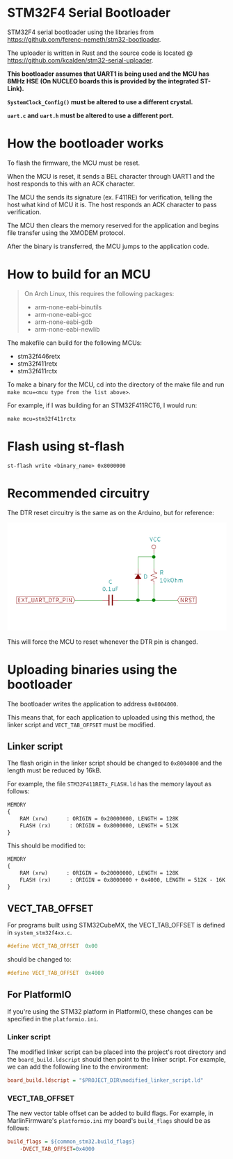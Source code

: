 # STM32F4 Serial Bootloader
STM32F4 serial bootloader using the libraries from https://github.com/ferenc-nemeth/stm32-bootloader.

The uploader is written in Rust and the source code is located @ https://github.com/kcalden/stm32-serial-uploader.

**This bootloader assumes that UART1 is being used and the MCU has 8MHz HSE (On NUCLEO boards this is provided by the integrated ST-Link).** 

**`SystemClock_Config()` must be altered to use a different crystal.**

**`uart.c` and `uart.h` must be altered to use a different port.**

# How the bootloader works

To flash the firmware, the MCU must be reset.

When the MCU is reset, it sends a BEL character through UART1 and the host responds to this with an ACK character.

The MCU the sends its signature (ex. F411RE) for verification, telling the host what kind of MCU it is. The host responds an ACK character to pass verification.

The MCU then clears the memory reserved for the application and begins file transfer using the XMODEM protocol.

After the binary is transferred, the MCU jumps to the application code. 

# How to build for an MCU

> On Arch Linux, this requires the following packages:
>
> - arm-none-eabi-binutils
> - arm-none-eabi-gcc
> - arm-none-eabi-gdb
> - arm-none-eabi-newlib


The makefile can build for the following MCUs:

- stm32f446retx
- stm32f411retx
- stm32f411rctx

To make a binary for the MCU, cd into the directory of the make file and run `make mcu=<mcu type from the list above>`.

For example, if I was building for an STM32F411RCT6, I would run:

```
make mcu=stm32f411rctx
```
# Flash using st-flash
```
st-flash write <binary_name> 0x8000000
```
# Recommended circuitry

The DTR reset circuitry is the same as on the Arduino, but for reference:

![alt](./img/reset_circuitry.png)

This will force the MCU to reset whenever the DTR pin is changed.

# Uploading binaries using the bootloader

The bootloader writes the application to address `0x8004000`. 

This means that, for each application to uploaded using this method, the linker script and `VECT_TAB_OFFSET` must be modified.

## Linker script

The flash origin in the linker script should be changed to `0x8004000` and the length must be reduced by 16kB.

For example, the file `STM32F411RETx_FLASH.ld` has the memory layout as follows:

```
MEMORY
{
    RAM (xrw)      : ORIGIN = 0x20000000, LENGTH = 128K
    FLASH (rx)      : ORIGIN = 0x8000000, LENGTH = 512K
}
```

This should be modified to:

```
MEMORY
{
    RAM (xrw)      : ORIGIN = 0x20000000, LENGTH = 128K
    FLASH (rx)      : ORIGIN = 0x8000000 + 0x4000, LENGTH = 512K - 16K
}
```

## VECT_TAB_OFFSET

For programs built using STM32CubeMX, the VECT_TAB_OFFSET is defined in `system_stm32f4xx.c`.

```c
#define VECT_TAB_OFFSET  0x00
```

should be changed to:

```c
#define VECT_TAB_OFFSET  0x4000
```

## **For PlatformIO**

If you're using the STM32 platform in PlatformIO, these changes can be specified in the `platformio.ini`.

### **Linker script**
The modified linker script can be placed into the project's root directory and the `board_build.ldscript` should then point to the linker script. For example, we can add the following line to the environment:
```ini
board_build.ldscript = "$PROJECT_DIR\modified_linker_script.ld"
```

### **VECT_TAB_OFFSET**
The new vector table offset can be added to build flags. For example, in MarlinFirmware's `platformio.ini` my board's `build_flags` should be as follows:
```ini
build_flags = ${common_stm32.build_flags}
    -DVECT_TAB_OFFSET=0x4000
```